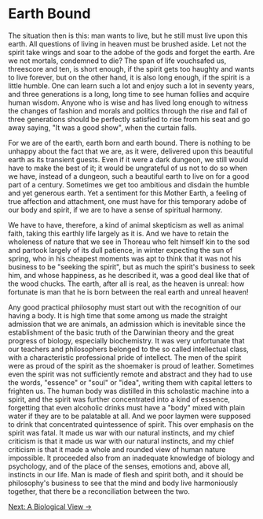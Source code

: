 # Earth Bound

The situation then is this: man wants to live, but he still must live upon this
earth. All questions of living in heaven must be brushed aside. Let not the
spirit take wings and soar to the adobe of the gods and forget the earth. Are we
not mortals, condemned to die? The span of life vouchsafed us, threescore and
ten, is short enough, if the spirit gets too haughty and wants to live forever,
but on the other hand, it is also long enough, if the spirit is a little humble.
One can learn such a lot and enjoy such a lot in seventy years, and three
generations is a long, long time to see human follies and acquire human wisdom.
Anyone who is wise and has lived long enough to witness the changes of fashion
and morals and politics through the rise and fall of three generations should be
perfectly satisfied to rise from his seat and go away saying, "It was a good
show", when the curtain falls.

For we are of the earth, earth born and earth bound. There is nothing to be
unhappy about the fact that we are, as it were, delivered upon this beautiful
earth as its transient guests. Even if it were a dark dungeon, we still would
have to make the best of it; it would be ungrateful of us not to do so when we
have, instead of a dungeon, such a beautiful earth to live on for a good part of
a century. Sometimes we get too ambitious and disdain the humble and yet
generous earth. Yet a sentiment for this Mother Earth, a feeling of true
affection and attachment, one must have for this temporary adobe of our body and
spirit, if we are to have a sense of spiritual harmony.

We have to have, therefore, a kind of animal skepticism as well as animal faith,
taking this earthly life largely as it is. And we have to retain the wholeness
of nature that we see in Thoreau who felt himself kin to the sod and partook
largely of its dull patience, in winter expecting the sun of spring, who in his
cheapest moments was apt to think that it was not his business to be "seeking
the spirit", but as much the spirit's business to seek him, and whose happiness,
as he described it, was a good deal like that of the wood chucks. The earth,
after all is real, as the heaven is unreal: how fortunate is man that he is born
between the real earth and unreal heaven!

Any good practical philosophy must start out with the recognition of our having
a body. It is high time that some among us made the straight admission that we
are animals, an admission which is inevitable since the establishment of the
basic truth of the Darwinian theory and the great progress of biology,
especially biochemistry. It was very unfortunate that our teachers and
philosophers belonged to the so called intellectual class, with a characteristic
professional pride of intellect. The men of the spirit were as proud of the
spirit as the shoemaker is proud of leather. Sometimes even the spirit was not
sufficiently remote and abstract and they had to use the words, "essence" or
"soul" or "idea", writing them with capital letters to frighten us. The human
body was distilled in this scholastic machine into a spirit, and the spirit was
further concentrated into a kind of essence, forgetting that even alcoholic
drinks must have a "body" mixed with plain water if they are to be palatable at
all. And we poor laymen were supposed to drink that concentrated quintessence of
spirit. This over emphasis on the spirit was fatal. It made us war with our
natural instincts, and my chief criticism is that it made us war with our
natural instincts, and my chief criticism is that it made a whole and rounded
view of human nature impossible. It proceeded also from an inadequate knowledge
of biology and psychology, and of the place of the senses, emotions and, above
all, instincts in our life. Man is made of flesh and spirit both, and it should
be philosophy's business to see that the mind and body live harmoniously
together, that there be a reconciliation between the two.

[Next: A Biological View &rarr;](https://github.com/thaicuc/the-importance-of-living/blob/master/contents/05-a-biological-view.md)

